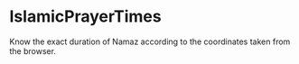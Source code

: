 # IslamicPrayerTimes
Know the exact duration of Namaz according to the coordinates taken from the browser.
